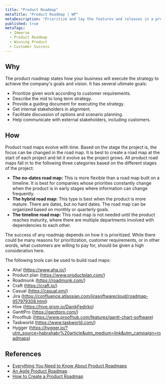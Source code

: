```yaml
---
title: "Product Roadmap"
metaTitle: "Product Roadmap | WP"
metaDescription: "Prioritize and lay the features and releases in a product evolution timeline."
published: true
metaTags:
  - Immerse
  - Product Roadmap
  - Winning Product
  - Customer Success
---
```



## Why
The product roadmap states how your business will execute the strategy to achieve the company's goals and vision. It has several ultimate goals:

- Prioritize given work according to customer requirements.
- Describe the mid to long term strategy.
- Provide a guiding document for executing the strategy.
- Get internal stakeholders in alignment.
- Facilitate discussion of options and scenario planning.
- Help communicate with external stakeholders, including customers.


## How
Product road maps evolve with time. Based on the stage the project is, the focus can be changed in the road map. It is best to create a road map at the start of each project and let it evolve as the project grows. All product road maps fall in to the following three categories based on the different stages of the project:

- **The no-dates road map:** This is more flexible than a road map built on a timeline. It is best for companies whose priorities constantly change when the product is in early stages where information can change frequently.
- **The hybrid road map:** This type is best when the product is more mature. There are dates, but no hard dates. The road map can be organized based on monthly or quarterly goals.
- **The timeline road map:** This road map is not needed until the product reaches maturity, where there are multiple departments involved with dependencies to each other.

The success of any roadmap depends on how it is prioritized. While there could be many reasons for prioritization, customer requirements, or in other words, what customers are willing to pay for, should be given a high consideration here.

The following tools can be used to build road maps:

- Aha! (https://www.aha.io/)
- Product plan (https://www.productplan.com/)
- Roadmunk (https://roadmunk.com/)
- Craft (https://craft.io/)
- Casual (https://casual.pm/)
- Jira (https://confluence.atlassian.com/jirasoftwarecloud/roadmap-957979308.html)
- Hive (https://hive.grsm.io/DanikFedirko)
- GanttPro (https://ganttpro.com/)
- Proofhub (https://www.proofhub.com/features/gantt-chart-software)
- Taskworld (https://www.taskworld.com/)
- Hygger (https://hygger.io/?utm_source=habrahabr%20article&utm_medium=link&utm_campaign=roadmaps)


## References
- [Everything You Need to Know About Product Roadmaps](https://www.productplan.com/what-is-a-product-roadmap/)
- [An Agile Product Roadmap](https://www.romanpichler.com/blog/10-tips-creating-agile-product-roadmap/)
- [How to Create a Product Roadmap](https://roadmunk.com/guides/how-to-create-a-product-roadmap/)
